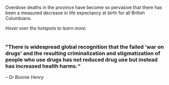 <!-- Section Level Feedback -->
<markdown-container>
  <markdown-column size="1">

Overdose deaths in the province have become so pervasive that there has been a measured decrease in life expectancy at birth for all British Columbians.

*Hover over the hotspots to learn more.*
<br/><br/>

### "There is widespread global recognition that the failed 'war on drugs' and the resulting criminalization and stigmatization of people who use drugs has not reduced drug use but instead has increased health harms.“ 
*– Dr Bonnie Henry*




  </markdown-column>
  
  <markdown-column size="2">
    <hotspot-image src="images/learn/graph1.png" :hotspots="[
      {
        x: `30%`,
        y: `60%`,
        text: `Illegal drug overdoses had been increasing in BC since 2012 but in 2015 there was a significant increase both in number and in geographic spread of overdose deaths.`
      },
      {
        x: `71%`,
        y: `30%`,
        text: `Death by overdose is now the leading cause of unnatural death in BC, surpassing by far other causes like suicide or motor vehicle incident.`
      },
    ]" />
  </markdown-column>
</markdown-container>
